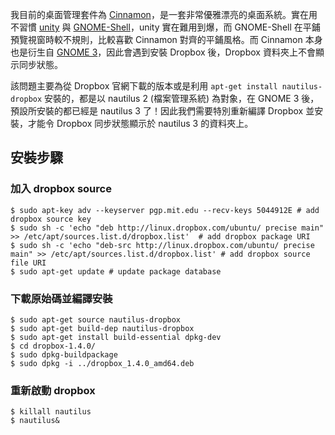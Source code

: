 <!--
[date]: 2012-09-27
[titel]: 解決 nautilus 3 資料夾上 dropbox 同步符號消失
[title]: solve-the-dropbox-sync-symbol-disappear-in-naultilus-3
[tag]: Ubuntu, Linux, Dropbox
[photo]: http://i.minus.com/jbuADYTU24BwXF.png
-->

我目前的桌面管理套件為 [Cinnamon][1]，是一套非常優雅漂亮的桌面系統。實在用不習慣 [unity][2] 與 [GNOME-Shell][3]，unity 實在難用到爆，而 GNOME-Shell 在平鋪預覽視窗時較不規則，比較喜歡 Cinnamon 對齊的平鋪風格。而 Cinnamon 本身也是衍生自 [GNOME 3][3]，因此會遇到安裝 Dropbox 後，Dropbox 資料夾上不會顯示同步狀態。

該問題主要為從 Dropbox 官網下載的版本或是利用 `apt-get install nautilus-dropbox` 安裝的，都是以 nautilus 2 (檔案管理系統) 為對象，在 GNOME 3 後，預設所安裝的都已經是 nautilus 3 了！因此我們需要特別重新編譯 Dropbox 並安裝，才能令 Dropbox 同步狀態顯示於 nautilus 3 的資料夾上。

安裝步驟
--------

### 加入 dropbox source

	$ sudo apt-key adv --keyserver pgp.mit.edu --recv-keys 5044912E # add dropbox source key
	$ sudo sh -c 'echo "deb http://linux.dropbox.com/ubuntu/ precise main" >> /etc/apt/sources.list.d/dropbox.list'  # add dropbox package URI
	$ sudo sh -c 'echo "deb-src http://linux.dropbox.com/ubuntu/ precise main" >> /etc/apt/sources.list.d/dropbox.list' # add dropbox source file URI
	$ sudo apt-get update # update package database



### 下載原始碼並編譯安裝

	$ sudo apt-get source nautilus-dropbox
	$ sudo apt-get build-dep nautilus-dropbox
	$ sudo apt-get install build-essential dpkg-dev
	$ cd dropbox-1.4.0/
	$ sudo dpkg-buildpackage
	$ sudo dpkg -i ../dropbox_1.4.0_amd64.deb

### 重新啟動 dropbox

	$ killall nautilus
	$ nautilus&


[1]: http://cinnamon.linuxmint.com/
[2]: http://unity.ubuntu.com/
[3]: http://www.gnome.org/gnome-3/